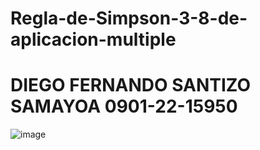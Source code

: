 # Regla-de-Simpson-3-8-de-aplicacion-multiple
# DIEGO FERNANDO SANTIZO SAMAYOA 0901-22-15950
![image](https://github.com/user-attachments/assets/11db12cb-7c0e-4393-a1f0-9f6fa8053b0a)

